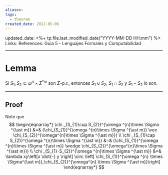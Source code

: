 ```yaml
---
aliases: 
tags: 
  - theorem
created_date: 2022-05-06
---
```

updated_date: <%+ tp.file.last_modified_date("YYYY-MM-DD HH:mm") %>
Links: 
References: Guia 5 - Lenguajes Formales y Computabilidad

---
# Lemma
Si $S_{1},S_{2}\subseteq \omega ^{n}\times \Sigma ^{\ast m}$ son $\Sigma$-p.r., entonces $S_{1}\cup S_{2}$, $S_{1}\cap S_{2}$ y $S_{1}-S_{2}$ lo son.

---
## Proof
Note que
$$
\begin{eqnarray*}
\chi _{S_{1}\cup S_{2}}^{\omega ^{n}\times \Sigma ^{\ast m}} &=&
(\chi_{S_{1}}^{\omega ^{n}\times \Sigma ^{\ast m}} \vee \chi_{S_{2}}^{\omega^{n}\times \Sigma ^{\ast m}}) 
\\
\chi _{S_{1}\cap S_{2}}^{\omega ^{n}\times \Sigma ^{\ast m}} &=&
(\chi_{S_{1}}^{\omega ^{n}\times \Sigma ^{\ast m}} \wedge \chi_{S_{2}}^{\omega^{n}\times \Sigma ^{\ast m}}) 
\\
\chi _{S_{1}-S_{2}}^{\omega ^{n}\times \Sigma ^{\ast m}} &=&
\lambda xy\left[x \dot{-} y \right] \circ \left[ \chi_{S_{1}}^{\omega ^{n} \times \Sigma^{\ast m}},\chi_{S_{2}}^{\omega^{n} \times \Sigma ^{\ast m}}\right]
\end{eqnarray*}
$$
